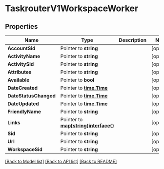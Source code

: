 # TaskrouterV1WorkspaceWorker

## Properties

Name | Type | Description | Notes
------------ | ------------- | ------------- | -------------
**AccountSid** | Pointer to **string** |  | [optional] 
**ActivityName** | Pointer to **string** |  | [optional] 
**ActivitySid** | Pointer to **string** |  | [optional] 
**Attributes** | Pointer to **string** |  | [optional] 
**Available** | Pointer to **bool** |  | [optional] 
**DateCreated** | Pointer to [**time.Time**](time.Time.md) |  | [optional] 
**DateStatusChanged** | Pointer to [**time.Time**](time.Time.md) |  | [optional] 
**DateUpdated** | Pointer to [**time.Time**](time.Time.md) |  | [optional] 
**FriendlyName** | Pointer to **string** |  | [optional] 
**Links** | Pointer to [**map[string]interface{}**](.md) |  | [optional] 
**Sid** | Pointer to **string** |  | [optional] 
**Url** | Pointer to **string** |  | [optional] 
**WorkspaceSid** | Pointer to **string** |  | [optional] 

[[Back to Model list]](../README.md#documentation-for-models) [[Back to API list]](../README.md#documentation-for-api-endpoints) [[Back to README]](../README.md)


